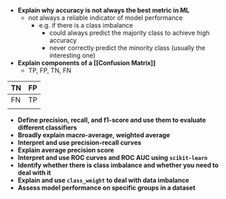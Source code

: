 - **Explain why accuracy is not always the best metric in ML**
	- not always a reliable indicator of model performance
		- e.g. if there is a class imbalance
			- could always predict the majority class to achieve high accuracy
			- never correctly predict the minority class (usually the interesting one)
- **Explain components of a [[Confusion Matrix]]**
	- TP, FP, TN, FN

| TN  | FP  |
| --- | --- |
| FN  | TP  |
|     |     |
- **Define precision, recall, and f1-score and use them to evaluate different classifiers**
- **Broadly explain macro-average, weighted average**
- **Interpret and use precision-recall curves**
- **Explain average precision score**
- **Interpret and use ROC curves and ROC AUC using `scikit-learn`**
- **Identify whether there is class imbalance and whether you need to deal with it**
- **Explain and use `class_weight` to deal with data imbalance**
- **Assess model performance on specific groups in a dataset**